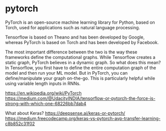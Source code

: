 # pytorch

PyTorch is an open-source machine learning library for Python, based on Torch, used for applications such as natural language processing.

Tensorflow is based on Theano and has been developed by Google, whereas PyTorch is based on Torch and has been developed by Facebook.

The most important difference between the two is the way these frameworks define the computational graphs. While Tensorflow creates a static graph, PyTorch believes in a dynamic graph. So what does this mean? In Tensorflow, you first have to define the entire computation graph of the model and then run your ML model. But in PyTorch, you can define/manipulate your graph on-the-go. This is particularly helpful while using variable length inputs in RNNs.

https://en.wikipedia.org/wiki/PyTorch
https://medium.com/@UdacityINDIA/tensorflow-or-pytorch-the-force-is-strong-with-which-one-68226bb7dab4

What about Keras?
https://deepsense.ai/keras-or-pytorch/
https://medium.freecodecamp.org/keras-vs-pytorch-avp-transfer-learning-c8b852c31f02
